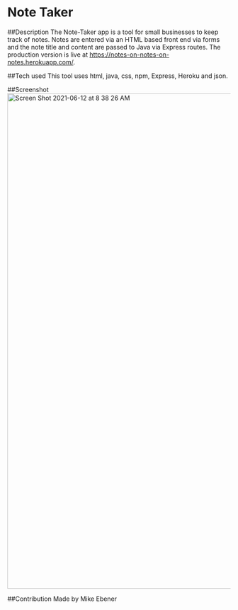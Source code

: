 # Note Taker 

##Description
The Note-Taker app is a tool for small businesses to keep track of notes.  Notes are entered via an HTML based front end via forms and the note title and content are passed to Java via Express routes. The production version is live at https://notes-on-notes-on-notes.herokuapp.com/.

##Tech used
This tool uses html, java, css, npm, Express, Heroku and json.

##Screenshot
<img width="1119" alt="Screen Shot 2021-06-12 at 8 38 26 AM" src="https://user-images.githubusercontent.com/79894201/121777817-9824ab80-cb59-11eb-9290-d510de07539c.png">


##Contribution Made by Mike Ebener
